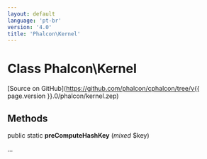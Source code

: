 ```yaml
---
layout: default
language: 'pt-br'
version: '4.0'
title: 'Phalcon\Kernel'
---
```

# Class **Phalcon\Kernel**

[Source on GitHub](https://github.com/phalcon/cphalcon/tree/v{{ page.version }}.0/phalcon/kernel.zep)

## Methods

public static **preComputeHashKey** (*mixed* $key)

...
